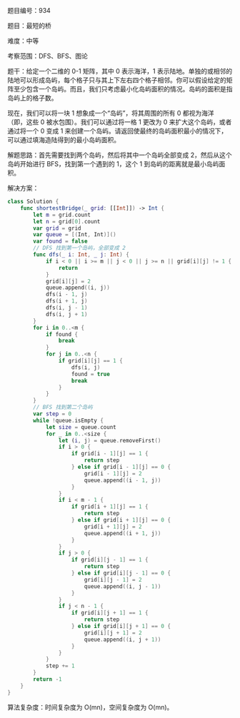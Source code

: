 题目编号：934

题目：最短的桥

难度：中等

考察范围：DFS、BFS、图论

题干：给定一个二维的 0-1 矩阵，其中 0 表示海洋，1 表示陆地。单独的或相邻的陆地可以形成岛屿，每个格子只与其上下左右四个格子相邻。你可以假设给定的矩阵至少包含一个岛屿。而且，我们只考虑最小化岛屿面积的情况。岛屿的面积是指岛屿上的格子数。

现在，我们可以将一块 1 想象成一个“岛屿”，将其周围的所有 0 都视为海洋（即，这些 0 被水包围）。我们可以通过将一格 1 更改为 0 来扩大这个岛屿，或者通过将一个 0 变成 1 来创建一个岛屿。请返回使最终的岛屿面积最小的情况下，可以通过填海造陆得到的最小岛屿面积。

解题思路：首先需要找到两个岛屿，然后将其中一个岛屿全部变成 2，然后从这个岛屿开始进行 BFS，找到第一个遇到的 1，这个 1 到岛屿的距离就是最小岛屿面积。

解决方案：

```swift
class Solution {
    func shortestBridge(_ grid: [[Int]]) -> Int {
        let m = grid.count
        let n = grid[0].count
        var grid = grid
        var queue = [(Int, Int)]()
        var found = false
        // DFS 找到第一个岛屿，全部变成 2
        func dfs(_ i: Int, _ j: Int) {
            if i < 0 || i >= m || j < 0 || j >= n || grid[i][j] != 1 {
                return
            }
            grid[i][j] = 2
            queue.append((i, j))
            dfs(i - 1, j)
            dfs(i + 1, j)
            dfs(i, j - 1)
            dfs(i, j + 1)
        }
        for i in 0..<m {
            if found {
                break
            }
            for j in 0..<n {
                if grid[i][j] == 1 {
                    dfs(i, j)
                    found = true
                    break
                }
            }
        }
        // BFS 找到第二个岛屿
        var step = 0
        while !queue.isEmpty {
            let size = queue.count
            for _ in 0..<size {
                let (i, j) = queue.removeFirst()
                if i > 0 {
                    if grid[i - 1][j] == 1 {
                        return step
                    } else if grid[i - 1][j] == 0 {
                        grid[i - 1][j] = 2
                        queue.append((i - 1, j))
                    }
                }
                if i < m - 1 {
                    if grid[i + 1][j] == 1 {
                        return step
                    } else if grid[i + 1][j] == 0 {
                        grid[i + 1][j] = 2
                        queue.append((i + 1, j))
                    }
                }
                if j > 0 {
                    if grid[i][j - 1] == 1 {
                        return step
                    } else if grid[i][j - 1] == 0 {
                        grid[i][j - 1] = 2
                        queue.append((i, j - 1))
                    }
                }
                if j < n - 1 {
                    if grid[i][j + 1] == 1 {
                        return step
                    } else if grid[i][j + 1] == 0 {
                        grid[i][j + 1] = 2
                        queue.append((i, j + 1))
                    }
                }
            }
            step += 1
        }
        return -1
    }
}
```

算法复杂度：时间复杂度为 O(mn)，空间复杂度为 O(mn)。